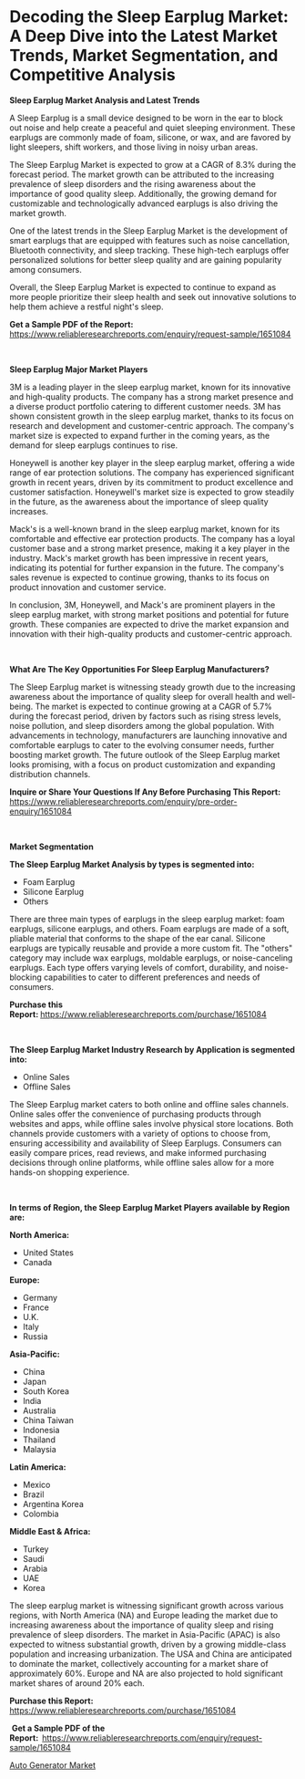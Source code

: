 <p><h1>Decoding the Sleep Earplug Market: A Deep Dive into the Latest Market Trends, Market Segmentation, and Competitive Analysis</h1></p><p><strong>Sleep Earplug Market Analysis and Latest Trends</strong></p>
<p><p>A Sleep Earplug is a small device designed to be worn in the ear to block out noise and help create a peaceful and quiet sleeping environment. These earplugs are commonly made of foam, silicone, or wax, and are favored by light sleepers, shift workers, and those living in noisy urban areas.</p><p>The Sleep Earplug Market is expected to grow at a CAGR of 8.3% during the forecast period. The market growth can be attributed to the increasing prevalence of sleep disorders and the rising awareness about the importance of good quality sleep. Additionally, the growing demand for customizable and technologically advanced earplugs is also driving the market growth.</p><p>One of the latest trends in the Sleep Earplug Market is the development of smart earplugs that are equipped with features such as noise cancellation, Bluetooth connectivity, and sleep tracking. These high-tech earplugs offer personalized solutions for better sleep quality and are gaining popularity among consumers.</p><p>Overall, the Sleep Earplug Market is expected to continue to expand as more people prioritize their sleep health and seek out innovative solutions to help them achieve a restful night's sleep.</p></p>
<p><strong>Get a Sample PDF of the Report:&nbsp;</strong> <a href="https://www.reliableresearchreports.com/enquiry/request-sample/1651084">https://www.reliableresearchreports.com/enquiry/request-sample/1651084</a></p>
<p>&nbsp;</p>
<p><strong>Sleep Earplug Major Market Players</strong></p>
<p><p>3M is a leading player in the sleep earplug market, known for its innovative and high-quality products. The company has a strong market presence and a diverse product portfolio catering to different customer needs. 3M has shown consistent growth in the sleep earplug market, thanks to its focus on research and development and customer-centric approach. The company's market size is expected to expand further in the coming years, as the demand for sleep earplugs continues to rise.</p><p>Honeywell is another key player in the sleep earplug market, offering a wide range of ear protection solutions. The company has experienced significant growth in recent years, driven by its commitment to product excellence and customer satisfaction. Honeywell's market size is expected to grow steadily in the future, as the awareness about the importance of sleep quality increases.</p><p>Mack's is a well-known brand in the sleep earplug market, known for its comfortable and effective ear protection products. The company has a loyal customer base and a strong market presence, making it a key player in the industry. Mack's market growth has been impressive in recent years, indicating its potential for further expansion in the future. The company's sales revenue is expected to continue growing, thanks to its focus on product innovation and customer service.</p><p>In conclusion, 3M, Honeywell, and Mack's are prominent players in the sleep earplug market, with strong market positions and potential for future growth. These companies are expected to drive the market expansion and innovation with their high-quality products and customer-centric approach.</p></p>
<p>&nbsp;</p>
<p><strong>What Are The Key Opportunities For Sleep Earplug Manufacturers?</strong></p>
<p><p>The Sleep Earplug market is witnessing steady growth due to the increasing awareness about the importance of quality sleep for overall health and well-being. The market is expected to continue growing at a CAGR of 5.7% during the forecast period, driven by factors such as rising stress levels, noise pollution, and sleep disorders among the global population. With advancements in technology, manufacturers are launching innovative and comfortable earplugs to cater to the evolving consumer needs, further boosting market growth. The future outlook of the Sleep Earplug market looks promising, with a focus on product customization and expanding distribution channels.</p></p>
<p><strong>Inquire or Share Your Questions If Any Before Purchasing This Report:</strong> <a href="https://www.reliableresearchreports.com/enquiry/pre-order-enquiry/1651084">https://www.reliableresearchreports.com/enquiry/pre-order-enquiry/1651084</a></p>
<p>&nbsp;</p>
<p><strong>Market Segmentation</strong></p>
<p><strong>The Sleep Earplug Market Analysis by types is segmented into:</strong></p>
<p><ul><li>Foam Earplug</li><li>Silicone Earplug</li><li>Others</li></ul></p>
<p><p>There are three main types of earplugs in the sleep earplug market: foam earplugs, silicone earplugs, and others. Foam earplugs are made of a soft, pliable material that conforms to the shape of the ear canal. Silicone earplugs are typically reusable and provide a more custom fit. The "others" category may include wax earplugs, moldable earplugs, or noise-canceling earplugs. Each type offers varying levels of comfort, durability, and noise-blocking capabilities to cater to different preferences and needs of consumers.</p></p>
<p><strong>Purchase this Report:&nbsp;</strong><a href="https://www.reliableresearchreports.com/purchase/1651084">https://www.reliableresearchreports.com/purchase/1651084</a></p>
<p>&nbsp;</p>
<p><strong>The Sleep Earplug Market Industry Research by Application is segmented into:</strong></p>
<p><ul><li>Online Sales</li><li>Offline Sales</li></ul></p>
<p><p>The Sleep Earplug market caters to both online and offline sales channels. Online sales offer the convenience of purchasing products through websites and apps, while offline sales involve physical store locations. Both channels provide customers with a variety of options to choose from, ensuring accessibility and availability of Sleep Earplugs. Consumers can easily compare prices, read reviews, and make informed purchasing decisions through online platforms, while offline sales allow for a more hands-on shopping experience.</p></p>
<p>&nbsp;</p>
<p><strong>In terms of Region, the Sleep Earplug Market Players available by Region are:</strong></p>
<p>
    <p> <strong> North America: </strong>
        <ul>
            <li>United States</li>
            <li>Canada</li>
        </ul>
        </p> 
    <p> <strong> Europe: </strong>
        <ul>
            <li>Germany</li>
            <li>France</li>
            <li>U.K.</li>
            <li>Italy</li>
            <li>Russia</li>
        </ul>
        </p> 
    <p> <strong> Asia-Pacific: </strong>
        <ul>
            <li>China</li>
            <li>Japan</li>
            <li>South Korea</li>
            <li>India</li>
            <li>Australia</li>
            <li>China Taiwan</li>
            <li>Indonesia</li>
            <li>Thailand</li>
            <li>Malaysia</li>
        </ul>
        </p> 
    <p> <strong> Latin America: </strong>
        <ul>
            <li>Mexico</li>
            <li>Brazil</li>
            <li>Argentina Korea</li>
            <li>Colombia</li>
        </ul>
        </p> 
    <p> <strong> Middle East & Africa: </strong>
        <ul>
            <li>Turkey</li>
            <li>Saudi</li>
            <li>Arabia</li>
            <li>UAE</li>
            <li>Korea</li>
        </ul>
    </p>
    </p>
<p><p>The sleep earplug market is witnessing significant growth across various regions, with North America (NA) and Europe leading the market due to increasing awareness about the importance of quality sleep and rising prevalence of sleep disorders. The market in Asia-Pacific (APAC) is also expected to witness substantial growth, driven by a growing middle-class population and increasing urbanization. The USA and China are anticipated to dominate the market, collectively accounting for a market share of approximately 60%. Europe and NA are also projected to hold significant market shares of around 20% each.</p></p>
<p><strong>Purchase this Report: </strong><a href="https://www.reliableresearchreports.com/purchase/1651084">https://www.reliableresearchreports.com/purchase/1651084</a></p>
<p>&nbsp;<strong>Get a Sample PDF of the Report:&nbsp;&nbsp;</strong><a href="https://www.reliableresearchreports.com/enquiry/request-sample/1651084">https://www.reliableresearchreports.com/enquiry/request-sample/1651084</a></p>
<p><strong></strong></p>
<p><p><a href="https://chivalrous-flock-a86.notion.site/Auto-Generator-Market-Size-Growth-and-Forecast-from-2024-2031-272ba4fe3df74600bba1531dd451afb2">Auto Generator Market</a></p></p>
